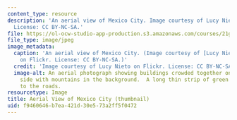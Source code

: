 ```yaml
---
content_type: resource
description: 'An aerial view of Mexico City. Image courtesy of Lucy Nieto on Flickr.
  License: CC BY-NC-SA.'
file: https://ol-ocw-studio-app-production.s3.amazonaws.com/courses/21g-s01-modern-mexico-representations-of-mexico-citys-urban-life-spring-2015/f9460646b7ea421d30e573a2ff5f0472_21g-s01s15-th.jpg
file_type: image/jpeg
image_metadata:
  caption: 'An aerial view of Mexico City. (Image courtesy of [Lucy Nieto](https://www.flickr.com/photos/lucynieto/16467186377/)
    on Flickr. License: CC BY-NC-SA.)'
  credit: 'Image courtesy of Lucy Nieto on Flickr. License: CC BY-NC-SA.'
  image-alt: An aerial photograph showing buildings crowded together on the right
    side with mountains in the background.  A long thin strip of green runs parallel
    to the roads.
resourcetype: Image
title: Aerial View of Mexico City (thumbnail)
uid: f9460646-b7ea-421d-30e5-73a2ff5f0472
---
```

